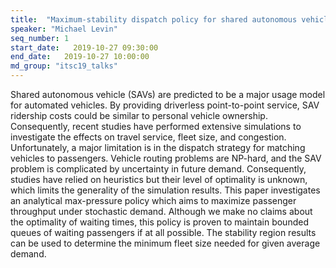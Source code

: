 ```yaml
---
title:  "Maximum-stability dispatch policy for shared autonomous vehicles"
speaker: "Michael Levin"
seq_number: 1
start_date:   2019-10-27 09:30:00
end_date:   2019-10-27 10:00:00
md_group: "itsc19_talks"
---
```


Shared autonomous vehicle (SAVs) are predicted to be a major usage model for automated vehicles. By providing driverless point-to-point service, SAV ridership costs could be similar to personal vehicle ownership. Consequently, recent studies have performed extensive simulations to investigate the effects on travel service, fleet size, and congestion. Unfortunately, a major limitation is in the dispatch strategy for matching vehicles to passengers. Vehicle routing problems are NP-hard, and the SAV problem is complicated by uncertainty in future demand. Consequently, studies have relied on heuristics but their level of optimality is unknown, which limits the generality of the simulation results. This paper investigates an analytical max-pressure policy which aims to maximize passenger throughput under stochastic demand. Although we make no claims about the optimality of waiting times, this policy is proven to maintain bounded queues of waiting passengers if at all possible. The stability region results can be used to determine the minimum fleet size needed for given average demand. 
